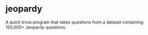 # jeopardy
A quick trivia program that takes questions from a dataset containing 150,000+ Jeopardy questions. 
